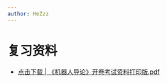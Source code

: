 ```yaml
---
author: HeZzz
---
```


# 复习资料

- [点击下载 | 《机器人导论》开卷考试资料打印版.pdf](https://cs-speedrun.github.io/documents/%E6%9C%BA%E5%99%A8%E4%BA%BA%E5%AF%BC%E8%AE%BA/%E5%A4%8D%E4%B9%A0%E8%B5%84%E6%96%99/%E3%80%8A%E6%9C%BA%E5%99%A8%E4%BA%BA%E5%AF%BC%E8%AE%BA%E3%80%8B%E5%BC%80%E5%8D%B7%E8%80%83%E8%AF%95%E8%B5%84%E6%96%99%E6%89%93%E5%8D%B0%E7%89%88.pdf)